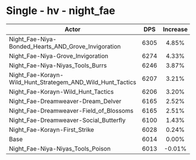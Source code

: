 # Single - hv - night_fae
| Actor | DPS | Increase |
|---|:---:|:---:|
|Night_Fae-Niya-Bonded_Hearts_AND_Grove_Invigoration|6305|4.85%|
|Night_Fae-Niya-Grove_Invigoration|6274|4.33%|
|Night_Fae-Niya-Niyas_Tools_Burrs|6246|3.87%|
|Night_Fae-Korayn-Wild_Hunt_Strategem_AND_Wild_Hunt_Tactics|6207|3.21%|
|Night_Fae-Korayn-Wild_Hunt_Tactics|6206|3.20%|
|Night_Fae-Dreamweaver-Dream_Delver|6165|2.52%|
|Night_Fae-Dreamweaver-Field_of_Blossoms|6165|2.51%|
|Night_Fae-Dreamweaver-Social_Butterfly|6100|1.43%|
|Night_Fae-Korayn-First_Strike|6028|0.24%|
|Base|6014|0.00%|
|Night_Fae-Niya-Niyas_Tools_Poison|6013|-0.01%|
